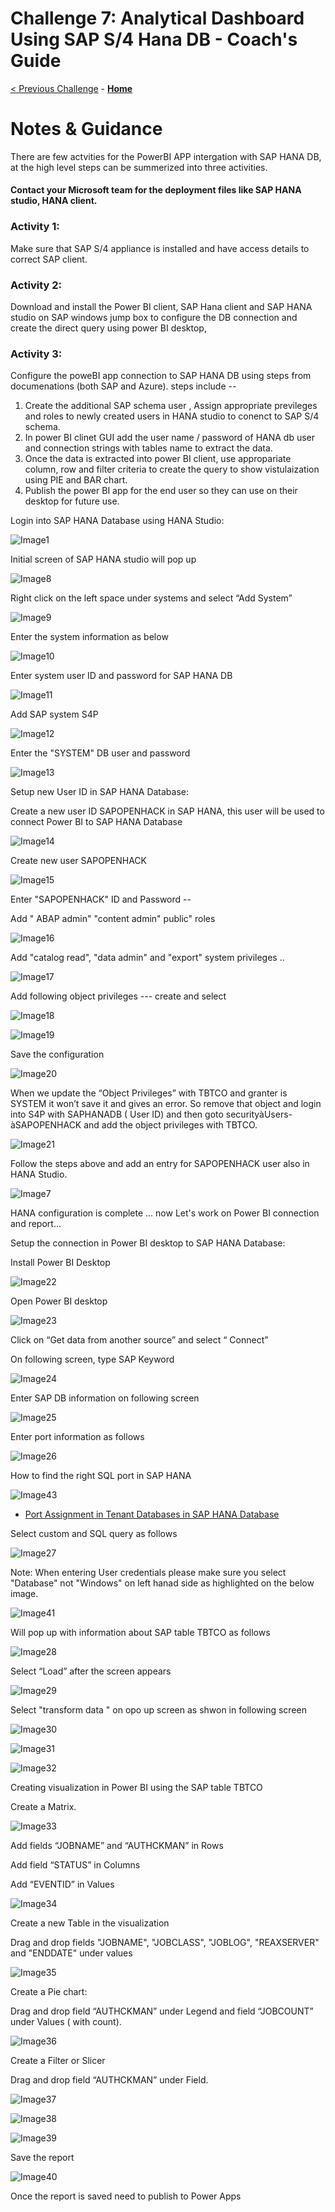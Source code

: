 # Challenge 7: Analytical Dashboard Using SAP S/4 Hana DB - Coach's Guide

[< Previous Challenge](./06-Start-Stop-Automation.md) - **[Home](README.md)**

# Notes & Guidance

There are few  actvities for the PowerBI APP intergation with SAP HANA DB,
at the high level steps can be summerized into three activities.

#### Contact your Microsoft team for the deployment files like SAP HANA studio, HANA client.

### Activity 1:

Make sure that   SAP S/4 appliance is installed and have access details to correct SAP client.

### Activity 2:

Download  and install  the Power BI client, SAP Hana client  and SAP HANA studio on SAP  windows jump box to configure the DB connection and create the direct query using power BI desktop,

### Activity 3:

Configure the poweBI app connection to SAP HANA DB using steps from documenations (both SAP and Azure).
steps include --
   1. Create the additional SAP schema user , Assign appropriate previleges and roles to newly created users in HANA studio to conenct to SAP S/4 schema.
   3. In power BI clinet GUI add the user name / password of HANA db user and connection strings with tables name to extract the data.
   4. Once the data is extracted into power BI client, use appropariate column, row and filter criteria to create the query to show vistulaization using PIE and BAR chart.
   5. Publish the power BI app for the end user so they can use on their desktop for future use.


Login into SAP HANA Database using HANA Studio:




![Image1](Images/Challege7_image1.png)




Initial screen of SAP HANA studio will pop up



![Image8](Images/Challenge7_image8.png)




Right click on the left space under systems and select “Add System”


![Image9](Images/Challenge7_image9.png)





Enter  the system information as below

![Image10](Images/Challenge7_image10.png)


Enter system user ID and  password for SAP HANA DB



![Image11](Images/Challenge7_image11.png)




Add SAP system S4P



![Image12](Images/Challenge7_image12.png)




Enter the "SYSTEM" DB user and password





![Image13](Images/Challenge7_image13.png)


Setup new User ID in SAP HANA Database:

Create a new user ID SAPOPENHACK in SAP HANA, this user will be used to connect Power BI to SAP HANA Database





![Image14](Images/Challenge7_image14.png)




Create new user  SAPOPENHACK


![Image15](Images/Challenge7_image15.png)


Enter  "SAPOPENHACK" ID and Password --



Add " ABAP admin" "content admin" public" roles




![Image16](Images/Challenge7_image16.png)


Add "catalog read",  "data admin" and "export" system privileges ..

 ![Image17](Images/Challenge7_image17.png)



Add following object privileges ---  create and select


![Image18](Images/Challenge7_image18.png)

![Image19](Images/Challenge7_image19.png)

Save the configuration

![Image20](Images/Challenge7_image20.png)






When we update the “Object Privileges” with TBTCO and granter is SYSTEM it won’t save it and gives an error. So remove that object and login into S4P with SAPHANADB  ( User ID) and then goto securityàUsers-àSAPOPENHACK and add the object privileges with TBTCO.




![Image21](Images/Challenge7_image21.png)

Follow the steps above and add an entry for SAPOPENHACK user also in HANA Studio.

![Image7](Images/Challenge7_image7.png)

HANA configuration is complete … now Let's work on Power BI connection and report...

Setup the connection in Power BI desktop to SAP HANA Database:

Install Power BI Desktop

![Image22](Images/Challenge7_image22.png)





Open Power BI desktop


 ![Image23](Images/Challenge7_image23.png)

Click on “Get data from another source” and select “ Connect”




On following screen, type SAP Keyword



![Image24](Images/Challenge7_image24.png)


Enter SAP DB information on following screen

 ![Image25](Images/Challenge7_image25.png)


Enter port information as follows


![Image26](Images/Challenge7_image26.png)

How to find the right SQL port in SAP HANA

![Image43](Images/Challenge7_image43.PNG)

* [Port Assignment in Tenant Databases in SAP HANA Database](https://help.sap.com/viewer/78209c1d3a9b41cd8624338e42a12bf6/2.0.01/en-US/7a9343c9f2a2436faa3cfdb5ca00c052.html)

Select custom and SQL query as follows


![Image27](Images/Challenge7_image27.png)

Note: When entering User credentials please make sure you select "Database" not "Windows" on left hanad side as highlighted on the below image.

![Image41](Images/Challenge7_image42.PNG)

Will pop up with information about SAP table TBTCO as follows

![Image28](Images/Challenge7_image28.png)




Select “Load” after the screen appears


![Image29](Images/Challenge7_image29.png)





Select "transform data " on opo up screen as shwon in following screen

![Image30](Images/Challenge7_image30.png)

![Image31](Images/Challenge7_image31.png)

![Image32](Images/Challenge7_image32.png)

Creating visualization in Power BI using the SAP table TBTCO

Create a Matrix.


![Image33](Images/Challenge7_image33.png)





Add fields “JOBNAME” and “AUTHCKMAN” in Rows


Add field “STATUS” in Columns

Add “EVENTID” in Values

![Image34](Images/Challenge7_image34.png)






Create a new Table in the visualization



Drag and drop fields "JOBNAME", "JOBCLASS", "JOBLOG", "REAXSERVER" and "ENDDATE" under values



![Image35](Images/Challenge7_image35.png)

Create a Pie chart:



Drag and drop field “AUTHCKMAN” under Legend and  field “JOBCOUNT” under Values ( with count).


![Image36](Images/Challenge7_image36.png)


Create a Filter or Slicer

Drag and drop field “AUTHCKMAN” under Field.

![Image37](Images/Challenge7_image37.png)

![Image38](Images/Challenge7_image38.png)

![Image39](Images/Challenge7_image39.png)


Save the report

![Image40](Images/Challenge7_image40.png)


Once the report is saved need to publish to Power Apps
